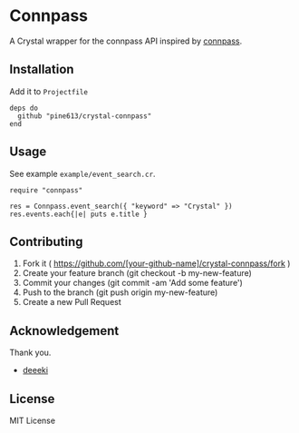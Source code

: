 # Connpass

A Crystal wrapper for the connpass API inspired by [connpass](https://github.com/deeeki/connpass).

## Installation

Add it to `Projectfile`

```crystal
deps do
  github "pine613/crystal-connpass"
end
```

## Usage

See example `example/event_search.cr`.

```crystal
require "connpass"

res = Connpass.event_search({ "keyword" => "Crystal" })
res.events.each{|e| puts e.title }
```

## Contributing

1. Fork it ( https://github.com/[your-github-name]/crystal-connpass/fork )
2. Create your feature branch (git checkout -b my-new-feature)
3. Commit your changes (git commit -am 'Add some feature')
4. Push to the branch (git push origin my-new-feature)
5. Create a new Pull Request

## Acknowledgement

Thank you.

- [deeeki](https://github.com/deeeki/connpass)

## License
MIT License
